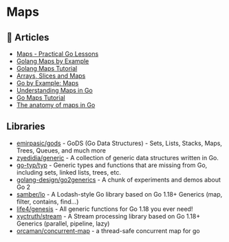 # Maps

## 📕 Articles
- [Maps - Practical Go Lessons](https://www.practical-go-lessons.com/chap-22-maps)
- [Golang Maps by Example](https://www.callicoder.com/golang-maps/)
- [Golang Maps Tutorial](https://golangbot.com/maps/)
- [Arrays, Slices and Maps](https://www.golang-book.com/books/intro/6)
- [Go by Example: Maps](https://gobyexample.com/maps)
- [Understanding Maps in Go](https://www.digitalocean.com/community/tutorials/understanding-maps-in-go)
- [Go Maps Tutorial](https://tutorialedge.net/golang/go-maps-tutorial/)
- [The anatomy of maps in Go](https://medium.com/rungo/the-anatomy-of-maps-in-go-79b82836838b)

## Libraries
- [emirpasic/gods](https://github.com/emirpasic/gods) - GoDS (Go Data Structures) - Sets, Lists, Stacks, Maps, Trees, Queues, and much more
- [zyedidia/generic](https://github.com/zyedidia/generic) - A collection of generic data structures written in Go.
- [go-typ/typ](https://github.com/go-typ/typ) - Generic types and functions that are missing from Go, including sets, linked lists, trees, etc.
- [golang-design/go2generics](https://github.com/golang-design/go2generics) - A chunk of experiments and demos about Go 2 
- [samber/lo](https://github.com/samber/lo) - A Lodash-style Go library based on Go 1.18+ Generics (map, filter, contains, find...)
- [life4/genesis](https://github.com/life4/genesis) - All generic functions for Go 1.18 you ever need!
- [xyctruth/stream](https://github.com/xyctruth/stream) - A Stream processing library based on Go 1.18+ Generics (parallel, pipeline, lazy)
- [orcaman/concurrent-map](https://github.com/orcaman/concurrent-map) - a thread-safe concurrent map for go